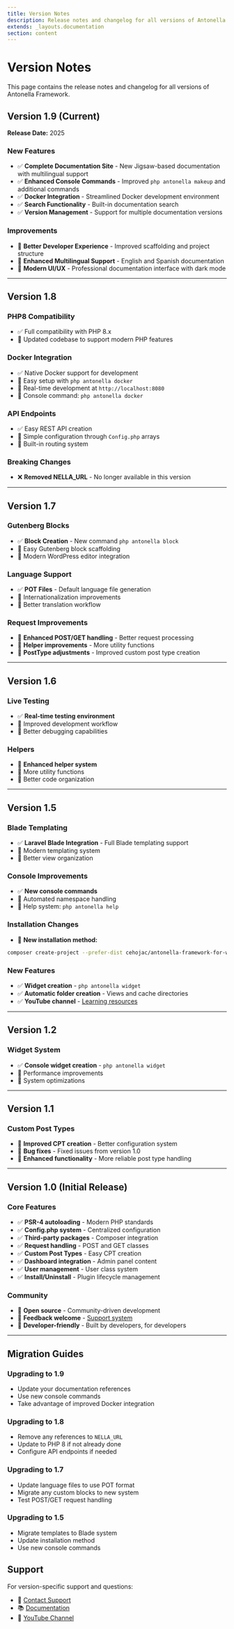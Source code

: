```yaml
---
title: Version Notes
description: Release notes and changelog for all versions of Antonella Framework
extends: _layouts.documentation
section: content
---
```


# Version Notes

This page contains the release notes and changelog for all versions of Antonella Framework.

## Version 1.9 (Current)

**Release Date:** 2025

### New Features
- ✅ **Complete Documentation Site** - New Jigsaw-based documentation with multilingual support
- ✅ **Enhanced Console Commands** - Improved `php antonella makeup` and additional commands
- ✅ **Docker Integration** - Streamlined Docker development environment
- ✅ **Search Functionality** - Built-in documentation search
- ✅ **Version Management** - Support for multiple documentation versions

### Improvements
- 🔧 **Better Developer Experience** - Improved scaffolding and project structure
- 🔧 **Enhanced Multilingual Support** - English and Spanish documentation
- 🔧 **Modern UI/UX** - Professional documentation interface with dark mode

---

## Version 1.8

### PHP8 Compatibility
- ✅ Full compatibility with PHP 8.x
- 🔧 Updated codebase to support modern PHP features

### Docker Integration
- ✅ Native Docker support for development
- 🔧 Easy setup with `php antonella docker`
- 🔧 Real-time development at `http://localhost:8080`
- 🔧 Console command: `php antonella docker`

### API Endpoints
- ✅ Easy REST API creation
- 🔧 Simple configuration through `Config.php` arrays
- 🔧 Built-in routing system

### Breaking Changes
- ❌ **Removed NELLA_URL** - No longer available in this version

---

## Version 1.7

### Gutenberg Blocks
- ✅ **Block Creation** - New command `php antonella block`
- 🔧 Easy Gutenberg block scaffolding
- 🔧 Modern WordPress editor integration

### Language Support
- ✅ **POT Files** - Default language file generation
- 🔧 Internationalization improvements
- 🔧 Better translation workflow

### Request Improvements
- 🔧 **Enhanced POST/GET handling** - Better request processing
- 🔧 **Helper improvements** - More utility functions
- 🔧 **PostType adjustments** - Improved custom post type creation

---

## Version 1.6

### Live Testing
- ✅ **Real-time testing environment**
- 🔧 Improved development workflow
- 🔧 Better debugging capabilities

### Helpers
- 🔧 **Enhanced helper system**
- 🔧 More utility functions
- 🔧 Better code organization

---

## Version 1.5

### Blade Templating
- ✅ **Laravel Blade Integration** - Full Blade templating support
- 🔧 Modern templating system
- 🔧 Better view organization

### Console Improvements
- ✅ **New console commands**
- 🔧 Automated namespace handling
- 🔧 Help system: `php antonella help`

### Installation Changes
- 🔧 **New installation method:**
```bash
composer create-project --prefer-dist cehojac/antonella-framework-for-wp:dev-master my-awesome-plugin
```

### New Features
- ✅ **Widget creation** - `php antonella widget`
- ✅ **Automatic folder creation** - Views and cache directories
- ✅ **YouTube channel** - [Learning resources](http://tipeos.com/anto)

---

## Version 1.2

### Widget System
- ✅ **Console widget creation** - `php antonella widget`
- 🔧 Performance improvements
- 🔧 System optimizations

---

## Version 1.1

### Custom Post Types
- 🔧 **Improved CPT creation** - Better configuration system
- 🔧 **Bug fixes** - Fixed issues from version 1.0
- 🔧 **Enhanced functionality** - More reliable post type handling

---

## Version 1.0 (Initial Release)

### Core Features
- ✅ **PSR-4 autoloading** - Modern PHP standards
- ✅ **Config.php system** - Centralized configuration
- ✅ **Third-party packages** - Composer integration
- ✅ **Request handling** - POST and GET classes
- ✅ **Custom Post Types** - Easy CPT creation
- ✅ **Dashboard integration** - Admin panel content
- ✅ **User management** - User class system
- ✅ **Install/Uninstall** - Plugin lifecycle management

### Community
- 🤝 **Open source** - Community-driven development
- 🤝 **Feedback welcome** - [Support system](https://antonellaframework.com/soporte/)
- 🤝 **Developer-friendly** - Built by developers, for developers

---

## Migration Guides

### Upgrading to 1.9
- Update your documentation references
- Use new console commands
- Take advantage of improved Docker integration

### Upgrading to 1.8
- Remove any references to `NELLA_URL`
- Update to PHP 8 if not already done
- Configure API endpoints if needed

### Upgrading to 1.7
- Update language files to use POT format
- Migrate any custom blocks to new system
- Test POST/GET request handling

### Upgrading to 1.5
- Migrate templates to Blade system
- Update installation method
- Use new console commands

## Support

For version-specific support and questions:
- 📧 [Contact Support](https://antonellaframework.com/soporte/)
- 📚 [Documentation](https://antonellaframework.com/documentacion/)
- 🎥 [YouTube Channel](http://tipeos.com/anto)
